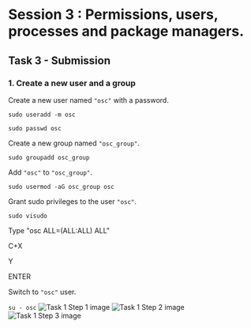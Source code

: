 # Session 3 : Permissions, users, processes and package managers.
## Task 3 - Submission

### 1. Create a new user and a group

 Create a new user named `"osc"` with a password.

  ``` sudo useradd -m osc ```

  ``` sudo passwd osc ```
  
 Create a new group named `"osc_group"`.

  ``` sudo groupadd osc_group ```
  
 Add `"osc"` to `"osc_group"`.

  ``` sudo usermod -aG osc_group osc ```
  
 Grant sudo privileges to the user `"osc"`.

  ``` sudo visudo  ```

  Type "osc ALL=(ALL:ALL) ALL"

  C+X

   Y

  ENTER
  
 Switch to `"osc"` user.

 ``` su - osc ```
 ![Task 1 Step 1 image](Session3_Task1_Step1.png)
 ![Task 1 Step 2 image](Session3_Task1_Step2_Nano.png)
 ![Task 1 Step 3 image](Session3_Task1_Step3.png)
